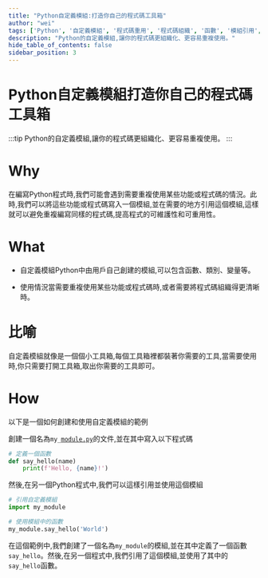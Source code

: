 ```yaml
---
title: "Python自定義模組:打造你自己的程式碼工具箱"
author: "wei"
tags: ['Python', '自定義模組', '程式碼重用', '程式碼組織', '函數', '模組引用', '程式設計']
description: "Python的自定義模組,讓你的程式碼更組織化、更容易重複使用。"
hide_table_of_contents: false
sidebar_position: 3
---
```


# Python自定義模組打造你自己的程式碼工具箱

:::tip
Python的自定義模組,讓你的程式碼更組織化、更容易重複使用。
:::

# Why

在編寫Python程式時,我們可能會遇到需要重複使用某些功能或程式碼的情況。此時,我們可以將這些功能或程式碼寫入一個模組,並在需要的地方引用這個模組,這樣就可以避免重複編寫同樣的程式碼,提高程式的可維護性和可重用性。

# What

- 自定義模組Python中由用戶自己創建的模組,可以包含函數、類別、變量等。

- 使用情況當需要重複使用某些功能或程式碼時,或者需要將程式碼組織得更清晰時。

# 比喻

自定義模組就像是一個個小工具箱,每個工具箱裡都裝著你需要的工具,當需要使用時,你只需要打開工具箱,取出你需要的工具即可。

# How

以下是一個如何創建和使用自定義模組的範例

創建一個名為`my_`[`module.py`](module.py)的文件,並在其中寫入以下程式碼

```python
# 定義一個函數
def say_hello(name)
    print(f'Hello, {name}!')
```

然後,在另一個Python程式中,我們可以這樣引用並使用這個模組

```python
# 引用自定義模組
import my_module

# 使用模組中的函數
my_module.say_hello('World')
```

在這個範例中,我們創建了一個名為`my_module`的模組,並在其中定義了一個函數`say_hello`。然後,在另一個程式中,我們引用了這個模組,並使用了其中的`say_hello`函數。

